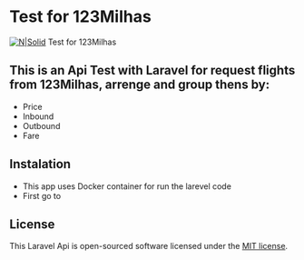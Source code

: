 
# Test for 123Milhas

[![N|Solid](https://123milhas.com/img/logo123.svg)](https://123milhas.com/)
Test for 123Milhas


## This is an Api Test with Laravel for request flights from 123Milhas, arrenge and group thens by:
   - Price
   - Inbound
   - Outbound
   - Fare
  
## Instalation

 - This app uses Docker container for run the larevel code
 - First go to 



## License

This Laravel Api  is open-sourced software licensed under the [MIT license](https://opensource.org/licenses/MIT).
